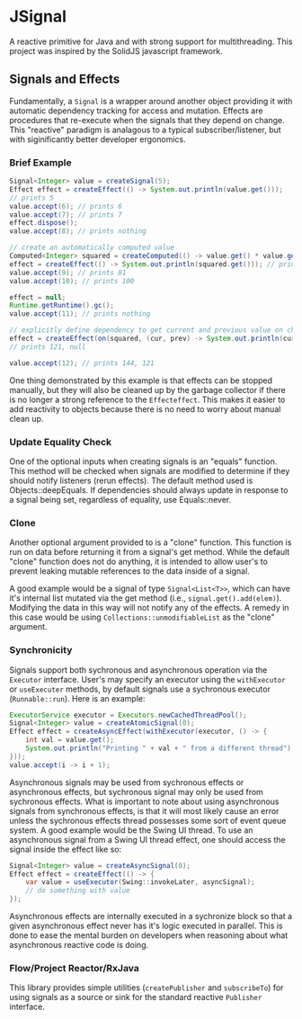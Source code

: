 # JSignal

A reactive primitive for Java and with strong support for multithreading. This project was inspired by the SolidJS javascript framework.

## Signals and Effects

Fundamentally, a `Signal` is a wrapper around another object providing it with automatic dependency tracking for access and mutation. Effects are procedures that re-execute when the signals that they depend on change. This "reactive" paradigm is analagous to a typical subscriber/listener, but with siginificantly better developer ergonomics.

### Brief Example

```java
Signal<Integer> value = createSignal(5);
Effect effect = createEffect(() -> System.out.println(value.get()));
// prints 5
value.accept(6); // prints 6
value.accept(7); // prints 7
effect.dispose();
value.accept(8); // prints nothing

// create an automatically computed value
Computed<Integer> squared = createComputed(() -> value.get() * value.get());
effect = createEffect(() -> System.out.println(squared.get())); // prints 64
value.accept(9); // prints 81
value.accept(10); // prints 100

effect = null;
Runtime.getRuntime().gc();
value.accept(11); // prints nothing

// explicitly define dependency to get current and previous value on change
effect = createEffect(on(squared, (cur, prev) -> System.out.println(cur + ", " + prev)));
// prints 121, null

value.accept(12); // prints 144, 121
```

One thing demonstrated by this example is that effects can be stopped manually, but they will also be cleaned up by the garbage collector if there is no longer a strong reference to the `Effecteffect`. This makes it easier to add reactivity to objects because there is no need to worry about manual clean up.

### Update Equality Check

One of the optional inputs when creating signals is an "equals" function. This method will be checked when signals are modified to determine if they should notify listeners (rerun effects). The default method used is Objects::deepEquals. If dependencies should always update in response to a signal being set, regardless of equality, use Equals::never.

### Clone

Another optional argument provided to is a "clone" function. This function is run on data before returning it from a signal's get method. While the default "clone" function does not do anything, it is intended to allow user's to prevent leaking mutable references to the data inside of a signal.

A good example would be a signal of type `Signal<List<T>>`, which can have it's internal list mutated via the get method (i.e., `signal.get().add(elem)`). Modifying the data in this way will not notify any of the effects. A remedy in this case would be using `Collections::unmodifiableList` as the "clone" argument.

### Synchronicity

Signals support both sychronous and asynchronous operation via the `Executor` interface. User's may specify an executor using the `withExecutor` or `useExecuter` methods, by default signals use a sychronous executor (`Runnable::run`). Here is an example:

```java
ExecutorService executor = Executors.newCachedThreadPool();
Signal<Integer> value = createAtomicSignal(0);
Effect effect = createAsyncEffect(withExecutor(executor, () -> {
    int val = value.get();
    System.out.println("Printing " + val + " from a different thread");
}));
value.accept(i -> i + 1);
```

Asynchronous signals may be used from sychronous effects or asynchronous effects, but sychronous signal may only be used from sychronous effects. What is important to note about using asynchronous signals from synchronous effects, is that it will most likely cause an error unless the sychronous effects thread possesses some sort of event queue system. A good example would be the Swing UI thread. To use an asynchronous signal from a Swing UI thread effect, one should access the signal inside the effect like so:

```java
Signal<Integer> value = createAsyncSignal(0);
Effect effect = createEffect(() -> {
    var value = useExecutor(Swing::invokeLater, asyncSignal);
    // do something with value
});
```

Asynchronous effects are internally executed in a sychronize block so that a given asynchronous effect never has it's logic executed in parallel. This is done to ease the mental burden on developers when reasoning about what asynchronous reactive code is doing.

### Flow/Project Reactor/RxJava

This library provides simple utilities (`createPublisher` and `subscribeTo`) for using signals as a source or sink for the standard reactive `Publisher` interface.
